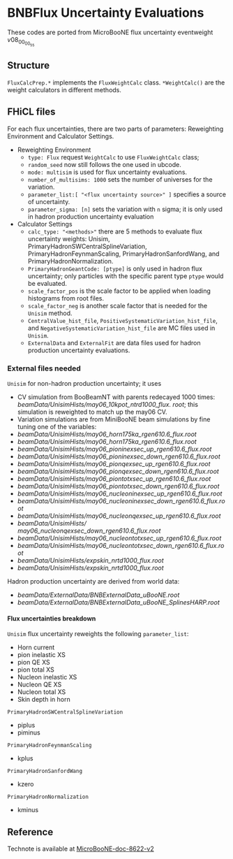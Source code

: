 # BNBFlux Uncertainty Evaluations

These codes are ported from MicroBooNE flux uncertainty eventweight $v08_00_00_55$


## Structure
`FluxCalcPrep.*` implements the `FluxWeightCalc` class. `*WeightCalc()` are the weight calculators in different methods.

## FHiCL files
For each flux uncertainties, there are two parts of parameters: Reweighting Environment and Calculator Settings.

- Reweighting Environment
	- `type: Flux` request `WeightCalc` to use `FluxWeightCalc` class;
	- `random_seed` now still follows the one used in ubcode.
	- `mode: multisim` is used for flux uncertainty evaluations.
	- `number_of_multisims: 1000` sets the number of universes for the variation.
	- `parameter_list:[ "<flux uncertainty source>" ]` specifies a source of uncertainty.
	- `parameter_sigma: [n]` sets the variation with `n` sigma; it is only used in hadron production uncertainty evaluation
- Calculator Settings
	- `calc_type: "<methods>"` there are 5 methods to evaluate flux uncertainty weights: 
	Unisim, PrimaryHadronSWCentralSplineVariation, PrimaryHadronFeynmanScaling, 
	PrimaryHadronSanfordWang, and PrimaryHadronNormalization.
	- `PrimaryHadronGeantCode: [ptype]` is only used in hadron flux uncertainty;
	only particles with the specific parent type `ptype` would be evaluated.
	- `scale_factor_pos` is the scale factor to be applied when loading histograms from root files.
	- `scale_factor_neg` is another scale factor that is needed for the `Unisim` method.
	- `CentralValue_hist_file`, `PositiveSystematicVariation_hist_file`, and `NegativeSystematicVariation_hist_file` are MC files used in `Unisim`.
	- `ExternalData` and `ExternalFit` are data files used for hadron production uncertainty evaluations.

### External files needed
`Unisim` for non-hadron production uncertainty; it uses 

- CV simulation from BooBeamNT with parents redecayed 1000 times: *beamData/UnisimHists/may06_10kpot_ntrd1000_flux. root*; this simulation is reweighted to match up the may06 CV.
- Variation simulations are from MiniBooNE beam simulations by fine tuning one of the variables:
 - *beamData/UnisimHists/may06_horn175ka_rgen610.6_flux.root*	
 - *beamData/UnisimHists/may06_horn175ka_rgen610.6_flux.root*
 - *beamData/UnisimHists/may06_pioninexsec_up_rgen610.6_flux.root*	
 - *beamData/UnisimHists/may06_pioninexsec_down_rgen610.6_flux.root*
 - *beamData/UnisimHists/may06_pionqexsec_up_rgen610.6_flux.root*	
 - *beamData/UnisimHists/may06_pionqexsec_down_rgen610.6_flux.root*
 - *beamData/UnisimHists/may06_piontotxsec_up_rgen610.6_flux.root*	
 - *beamData/UnisimHists/may06_piontotxsec_down_rgen610.6_flux.root*
 - *beamData/UnisimHists/may06_nucleoninexsec_up_rgen610.6_flux.root*	
 - *beamData/UnisimHists/may06_nucleoninexsec_down_rgen610.6_flux.root*
 - *beamData/UnisimHists/may06_nucleonqexsec_up_rgen610.6_flux.root*	
 - *beamData/UnisimHists/ may06_nucleonqexsec_down_rgen610.6_flux.root*
 - *beamData/UnisimHists/may06_nucleontotxsec_up_rgen610.6_flux.root*	
 - *beamData/UnisimHists/may06_nucleontotxsec_down_rgen610.6_flux.root*
 - *beamData/UnisimHists/expskin_nrtd1000_flux.root*
 - *beamData/UnisimHists/expskin_nrtd1000_flux.root*

Hadron production uncertainty are derived from world data:
- *beamData/ExternalData/BNBExternalData_uBooNE.root*
- *beamData/ExternalData/BNBExternalData_uBooNE_SplinesHARP.root*

#### Flux uncertainties breakdown
`Unisim` flux uncertainty reweights the following `parameter_list`:
- Horn current
- pion inelastic XS
- pion QE XS
- pion total XS
- Nucleon inelastic XS
- Nucleon QE XS
- Nucleon total XS
- Skin depth in horn

`PrimaryHadronSWCentralSplineVariation`
- piplus 
- piminus

`PrimaryHadronFeynmanScaling`
- kplus

`PrimaryHadronSanfordWang`
- kzero

`PrimaryHadronNormalization`
- kminus


## Reference
Technote is available at [MicroBooNE-doc-8622-v2](https://microboone-docdb.fnal.gov/cgi-bin/sso/ShowDocument?docid=8622)
